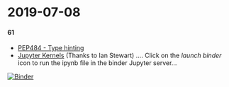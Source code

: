 # 2019-07-08
#### 61

* [PEP484 - Type hinting](pep484_type_hinting)
* [Jupyter Kernels](jupyter_kernels) (Thanks to Ian Stewart)
....
Click on the *launch binder* icon to run the ipynb file in the binder Jupyter server...

[![Binder](https://mybinder.org/badge_logo.svg)](https://mybinder.org/v2/gh/HamPUG/meetings/master?filepath=2019%2F2019-07-08%2Fjupyter_kernels%2Fkernels.ipynb)
